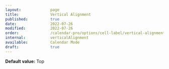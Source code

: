 ```yaml
---
layout:             page
title:              Vertical Alignment
published:          true
date:               2022-07-26
modified:           2022-07-26
order:              /calendar-pro/options/cell-label/vertical-alignment
internal:           verticalAlignment
available:          Calendar Mode
draft:              true
---
```

**Default value:** Top

